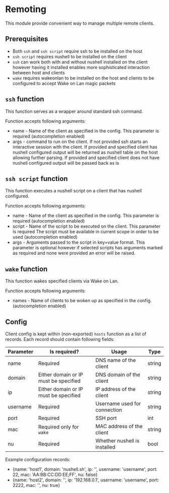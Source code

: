 # Remoting
This module provide convenient way to manage multiple remote clients.

## Prerequisites
* Both `ssh` and `ssh script` require ssh to be installed on the host
* `ssh script` requires nushell to be installed on the client
* `ssh` can work both with and without nushell installed on the client however having it installed enables more sophisticated interaction between host and clients
* `wake` requires wakeonlan to be installed on the host and clients to be configured to accept Wake on Lan magic packets

## `ssh` function
This function serves as a wrapper around standard ssh command. 

Function accepts following arguments:
* name - Name of the client as specified in the config. This parameter is required (autocompletion enabled)
* args - command to run on the client. If not provided ssh starts an interactive session with the client. If provided and specified client has nushell configured output will be returned as nushell table on the host allowing further parsing. If provided and specified client does not have nushell configured output will be passed back as is
## `ssh script` function
This function executes a nushell script on a client that has nushell configured.

Function accepts following arguments:
* name - Name of the client as specified in the config. This parameter is required (autocompletion enabled)
* script - Name of the script to be executed on the client. This parameter is required The script must be available in current scope in order to be used (autocompletion enabled)
* args - Arguments passed to the script in key=value format. This parameter is optional however if selected scripts has arguments marked as required and none were provided an error will be raised.

## `wake` function
This function wakes specified clients via Wake on Lan.

Function accepts following arguments:
* names - Name of clients to be woken up as specified in the config. (autocompletion enabled)


## Config
Client config is kept within (non-exported) `hosts` function as a list of records. Each record should contain following fields:

| Parameter | Is required?                           | Usage                        | Type   |
|-----------|----------------------------------------|------------------------------|--------|
| name      | Required                               | DNS name of the client       | string |
| domain    | Either domain or IP must be specified  | DNS domain of the client     | string |
| ip        | Either domain or IP must be specified  | IP address of the client     | string |
| username  | Required                               | Username used for connection | string |
| port      | Required                               | SSH port                     | int    |
| mac       | Required only for `wake`               | MAC address of the client    | string |
| nu        | Required                               | Whether nushell is installed | bool   |

Example configuration records:
* {name: 'host1', domain: 'nushell.sh', ip: '', username: 'username', port: 22, mac: 'AA:BB:CC:DD:EE;FF', nu: false} 
* {name: 'host2', domain: '', ip: '192.168.0.1', username: 'username', port: 2222, mac: '', nu: true}
